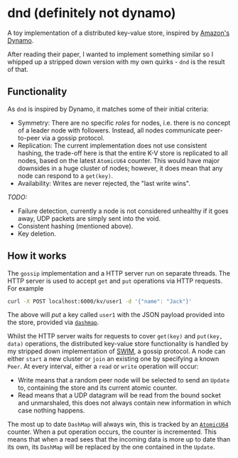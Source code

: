 # dnd (definitely not dynamo)

A toy implementation of a distributed key-value store, inspired by [Amazon's Dynamo](https://www.amazon.science/publications/dynamo-amazons-highly-available-key-value-store).

After reading their paper, I wanted to implement something similar so I whipped up a stripped down version with my own quirks - `dnd` is the result of that.

## Functionality

As `dnd` is inspired by Dynamo, it matches some of their initial criteria:

- Symmetry: There are no specific _roles_ for nodes, i.e. there is no concept of a leader node with followers. Instead, all nodes communicate peer-to-peer via a gossip protocol.
- Replication: The current implementation does not use consistent hashing, the trade-off here is that the entire K-V store is replicated to all nodes, based on the latest `AtomicU64` counter. This would have major downsides in a huge cluster of nodes; however, it does mean that any node can respond to a `get(key)`.
- Availability: Writes are never rejected, the "last write wins".


_TODO:_

- Failure detection, currently a node is not considered unhealthy if it goes away, UDP packets are simply sent into the void.
- Consistent hashing (mentioned above).
- Key deletion.


## How it works

The `gossip` implementation and a HTTP server run on separate threads. The HTTP server is used to accept `get` and `put` operations
via HTTP requests. For example

```bash
curl -X POST localhost:6000/kv/user1 -d '{"name": "Jack"}'
```

The above will _put_ a key called `user1` with the JSON payload provided into the store, provided via [`dashmap`](https://docs.rs/dashmap/latest/dashmap/).

Whilst the HTTP server waits for requests to cover `get(key)` and `put(key, data)` operations, the distributed key-value store functionality is handled by my stripped down implementation of [SWIM](https://www.cs.cornell.edu/projects/Quicksilver/public_pdfs/SWIM.pdf), a gossip protocol.
A node can either `start` a new cluster or `join` an existing one by specifying a known `Peer`. At every interval, either a `read` or `write` operation will occur:

- Write means that a random peer node will be selected to send an `Update` to, containing the store and its current atomic counter.
- Read means that a UDP datagram will be read from the bound socket and unmarshaled, this does not always contain new information in which case nothing happens.

The most up to date `DashMap` will always win, this is tracked by an [`AtomicU64`](https://doc.rust-lang.org/std/sync/atomic/index.html) counter. When a put operation occurs, the counter is incremented. This means that when a read
sees that the incoming data is more up to date than its own, its `DashMap` will be replaced by the one contained in the `Update`.
